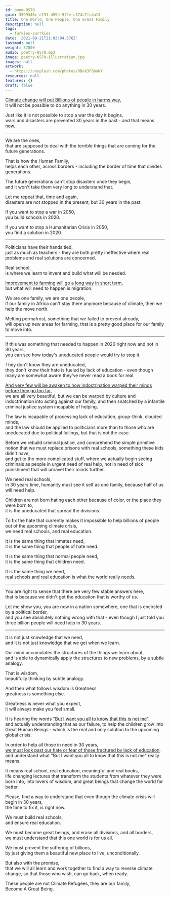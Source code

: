 ```yaml
---
id: poem-0570
guid: 3599346c-e191-459d-9f2e-c374c7fcda13
title: One World, One People, One Great Family
description: null
tags:
  - furkies-purrkies
date: '2021-09-21T21:02:04.576Z'
lastmod: null
weight: 57000
audio: poetry-0570.mp3
image: poetry-0570-illustration.jpg
images: null
artwork:
  - https://unsplash.com/photos/OBok3F8buKY
resources: null
features: {}
draft: false
---
```


[Climate change will put Billions of people in harms way](https://www.youtube.com/watch?v=cl4Uv9_7KJE),\
it will not be possible to do anything in 30 years.

Just like it is not possible to stop a war the day it begins,\
wars and disasters are prevented 30 years in the past - and that means now.

---

We are the ones,\
that are supposed to deal with the terrible things that are coming for the future generations.

That is how the Human Family,\
helps each other, across borders - including the border of time that divides generations.

The future generations can't stop disasters once they begin,\
and it won't take them very long to understand that.

Let me repeat that, time and again,\
disasters are not stopped in the present, but 30 years in the past.

If you want to stop a war in 2050,\
you build schools in 2020.

If you want to stop a Humanitarian Crisis in 2050,\
you find a solution in 2020.

---

Politicians have their hands tied,\
just as much as teachers - they are both pretty ineffective where real problems and real solutions are concerned.

Real school,\
is where we learn to invent and build what will be needed.

[Improvement to farming will go a long way in short term](https://www.youtube.com/watch?v=_m8as2cM_4Y),\
but what will need to happen is migration.

We are one family, we are one people,\
if our family in Africa can't stay there anymore because of climate, then we help the move north.

Melting permafrost, something that we failed to prevent already,\
will open up new areas for farming, that is a pretty good place for our family to move into.

---

If this was something that needed to happen in 2020 right now and not in 30 years,\
you can see how today's uneducated people would try to stop it.

They don't know they are uneducated,\
they don't know their hate is fueled by lack of education - even though many are somewhat aware they've never read a book for real.

[And very few will be awaken to how indoctrination warped their minds before they go too far](https://www.youtube.com/watch?v=WJ4GjzuM72s),\
we are all very beautiful, but we can be warped by culture and indoctrination into acting against our family, and then snatched by a infantile criminal justice system incapable of helping.

The law is incapable of processing lack of education, group-think, clouded minds,\
and the law should be applied to politicians more than to those who are uneducated due to political failings, but that is not the case.

Before we rebuild criminal justice, and comprehend the simple primitive notion that we must replace prisons with real schools, something these kids didn't have,\
and get to the more complicated stuff, where we actually begin seeing criminals as people in urgent need of real help, not in need of sick punishment that will unravel their minds further.

We need real schools,\
in 30 years time, humanity must see it self as one family, because half of us will need help.

Children are not born hating each other because of color, or the place they were born to,\
it is the uneducated that spread the divisions.

To fix the hate that currently makes it impossible to help billions of people out of the upcoming climate crisis,\
we need real schools, and real education.

It is the same thing that inmates need,\
it is the same thing that people of hate need.

It is the same thing that normal people need,\
it is the same thing that children need.

It is the same thing we need,\
real schools and real education is what the world really needs.

---

You are right to sense that there are very few stable answers here,\
that is because we didn't get the education that is worthy of us.

Let me show you, you are now in a nation somewhere, one that is encircled by a political border,\
and you see absolutely nothing wrong with that - even though I just told you three billion people will need help in 30 years.

---

It is not just knowledge that we need,\
and it is not just knowledge that we get when we learn.

Our mind accumulates the structures of the things we learn about,\
and is able to dynamically apply the structures to new problems, by a subtle analogy.

That is wisdom,\
beautifully thinking by subtle analogy.

And then what follows wisdom is Greatness\
greatness is something else.

Greatness is never what you expect,\
it will always make you feel small.

It is hearing the words ["But I want you all to know that this is not me"](https://youtu.be/WJ4GjzuM72s?t=97),\
and actually understanding that as our failure, to help the children grow into Great Human Beings - which is the real and only solution to the upcoming global crisis.

In order to help all those in need in 30 years,\
[we must look past our hate or fear of those fractured by lack of education](https://www.youtube.com/watch?v=ORp3q1Oaezw), and understand what "But I want you all to know that this is not me" really means.

It means real school, real education, meaningful and real books,\
life changing lectures that transform the students from whatever they were born into, into lovers of wisdom, and great beings that change the world for better.

Please, find a way to understand that even though the climate crisis will begin in 30 years,\
the time to fix it, is right now.

We must build real schools,\
and ensure real education.

We must become great beings, and erase all divisions, and all borders,\
we must understand that this one world is for us all.

We must prevent the suffering of billions,\
by just giving them a beautiful new place to live, unconditionally.

But also with the promise,\
that we will all learn and work together to find a way to reverse climate change, so that those who wish, can go back, when ready.

These people are not Climate Refugees, they are our family,\
Become A Great Being.
